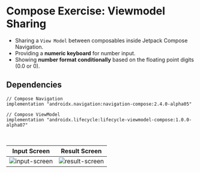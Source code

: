 # Compose Exercise: Viewmodel Sharing
- Sharing a `View Model` between composables inside Jetpack Compose Navigation.
- Providing a **numeric keyboard** for number input.
- Showing **number format conditionally** based on the floating point digits (0.0 or 0).

## Dependencies
```
// Compose Navigation
implementation "androidx.navigation:navigation-compose:2.4.0-alpha05"

// Compose ViewModel
implementation "androidx.lifecycle:lifecycle-viewmodel-compose:1.0.0-alpha07"
```

<br />

Input Screen | Result Screen
:---: | :---:
![input-screen](https://user-images.githubusercontent.com/67064997/127863143-71ffb8b8-46dc-41fd-9cca-0f5c025ddd46.png) | ![result-screen](https://user-images.githubusercontent.com/67064997/127863134-73b5f22f-f4ea-4352-b23e-fe93b827883e.png)
